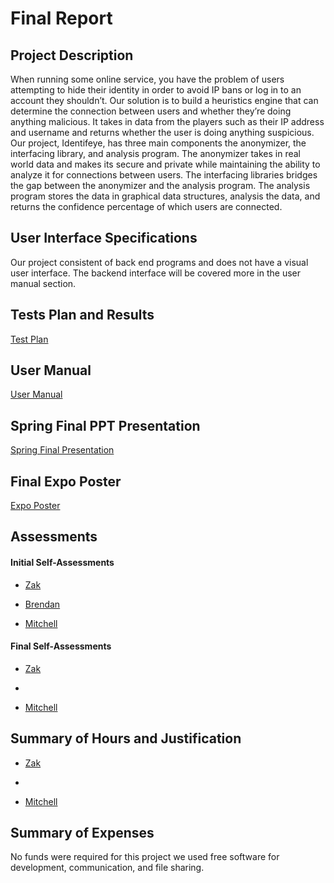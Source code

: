 # Final Report
## Project Description 
When running some online service, you have the problem of users attempting to hide their identity in order to avoid IP bans or log in to an account they shouldn’t. Our solution is to build a heuristics engine that can determine the connection between users and whether they’re doing anything malicious. It takes in data from the players such as their IP address and username and returns whether the user is doing anything suspicious.
Our project, Identifeye, has three main components the anonymizer, the interfacing library, and analysis program. The anonymizer takes in real world data and makes its secure and private while maintaining the ability to analyze it for connections between users. The interfacing libraries bridges the gap between the anonymizer and the analysis program. The analysis program stores the data in graphical data structures, analysis the data, and returns the confidence percentage of which users are connected. 

## User Interface Specifications 
Our project consistent of back end programs and does not have a visual user interface. The backend interface will be covered more in the user manual section.  

## Tests Plan and Results 
[Test Plan](../Test%20Plan.pdf)

## User Manual 
[User Manual](../User_documentation.md)

## Spring Final PPT Presentation 
[Spring Final Presentation](../Spring_final_Presentation.pdf)

## Final Expo Poster 
[Expo Poster](../Poster_identifeye.pdf)

## Assessments
####  Initial Self-Assessments 
* [Zak](../Assignment%203/fahey.md)

* [Brendan](../Assignment%203/FisherAssignment3.pdf)

* [Mitchell](../Assignment%203/haas_assignment_3.md)

#### Final Self-Assessments
* [Zak](../self_assessment_fahey.md)

* 

* [Mitchell](../self_assessment%20_haas.pdf)

## Summary of Hours and Justification 
* [Zak](../effort_matrix_fahey.md)

*

* [Mitchell](../effort_matrix_haas.md)

## Summary of Expenses 
No funds were required for this project we used free software for development, communication, and file sharing. 


